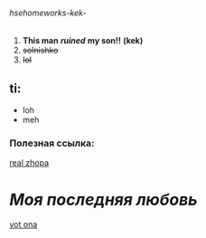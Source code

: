 ###### hsehomeworks-kek-
1. **This man**
***ruined***
**my son!!**
__(kek)__
2. ~~solnishko~~
3. ~~lol~~


## ti:
- loh
- meh

### Полезная ссылка:
[real zhopa](http://www.bing.com/search?q=hse.ru&src=IE-SearchBox&FORM=IESR02)

# ***Моя последняя любовь***
[vot ona](http://librebook.me/pompes_funebres/vol1/1)
